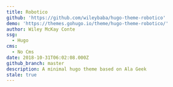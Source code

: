 ```yaml
---
title: Robotico
github: 'https://github.com/wileybaba/hugo-theme-robotico'
demo: 'https://themes.gohugo.io/theme/hugo-theme-robotico/'
author: Wiley McKay Conte
ssg:
  - Hugo
cms:
  - No Cms
date: 2018-10-31T06:02:08.000Z
github_branch: master
description: A minimal hugo theme based on Ala Geek
stale: true
---
```

